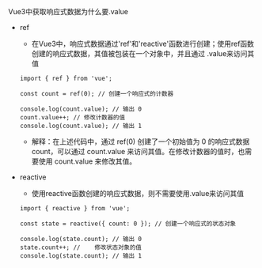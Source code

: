 Vue3中获取响应式数据为什么要.value
- ref
    - 在Vue3中，响应式数据通过'ref'和'reactive'函数进行创建；使用ref函数创建的响应式数据，其值被包装在一个对象中，并且通过 .value来访问其值
    ```
    import { ref } from 'vue';

    const count = ref(0); // 创建一个响应式的计数器

    console.log(count.value); // 输出 0
    count.value++; // 修改计数器的值
    console.log(count.value); // 输出 1
    ```
    - 解释：在上述代码中，通过 ref(0) 创建了一个初始值为 0 的响应式数据 count，可以通过 count.value 来访问其值。在修改计数器的值时，也需要使用 count.value 来修改其值。

- reactive
    - 使用reactive函数创建的响应式数据，则不需要使用.value来访问其值
    ```
    import { reactive } from 'vue';

    const state = reactive({ count: 0 }); // 创建一个响应式的状态对象

    console.log(state.count); // 输出 0
    state.count++; //    修改状态对象的值
    console.log(state.count); // 输出 1
    ```


